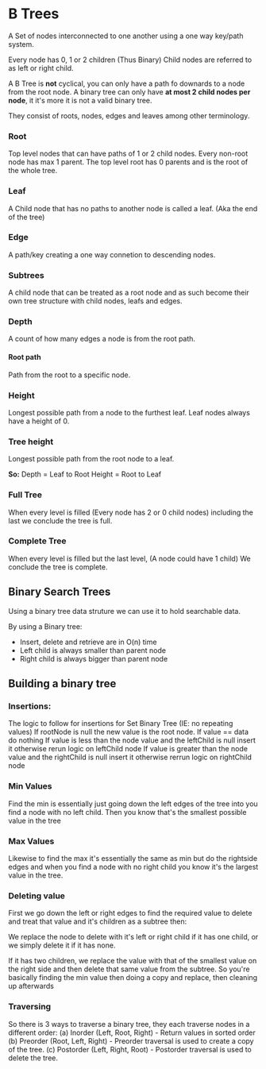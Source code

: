 # B Trees

A Set of nodes interconnected to one another using a one way key/path system.

Every node has 0, 1 or 2 children (Thus Binary)
Child nodes are referred to as left or right child.

A B Tree is **not** cyclical, you can only have a path fo downards to a node from the root node.
A binary tree can only have **at most 2 child nodes per node**, it it's more it is not a valid binary tree.

They consist of roots, nodes, edges and leaves among other terminology.

### Root

Top level nodes that can have paths of 1 or 2 child nodes. Every non-root node has max 1 parent. The top level root has 0 parents and is the root of the whole tree.

### Leaf

A Child node that has no paths to another node is called a leaf. (Aka the end of the tree)

### Edge

A path/key creating a one way connetion to descending nodes.

### Subtrees

A child node that can be treated as a root node and as such become their own tree structure with child nodes, leafs and edges.

### Depth

A count of how many edges a node is from the root path.

#### Root path

Path from the root to a specific node.

### Height

Longest possible path from a node to the furthest leaf. Leaf nodes always have a height of 0.

### Tree height

Longest possible path from the root node to a leaf.

**So:**
Depth = Leaf to Root
Height = Root to Leaf

### Full Tree

When every level is filled (Every node has 2 or 0 child nodes) including the last we conclude the tree is full.

### Complete Tree

When every level is filled but the last level, (A node could have 1 child) We conclude the tree is complete.

## Binary Search Trees

Using a binary tree data struture we can use it to hold searchable data.

By using a Binary tree:

- Insert, delete and retrieve are in O(n) time
- Left child is always smaller than parent node
- Right child is always bigger than parent node

## Building a binary tree

### Insertions:

The logic to follow for insertions for Set Binary Tree (IE: no repeating values)
If rootNode is null the new value is the root node.
If value == data do nothing
If value is less than the node value and the leftChild is null insert it otherwise rerun logic on leftChild node
If value is greater than the node value and the rightChild is null insert it otherwise rerrun logic on rightChild node

### Min Values

Find the min is essentially just going down the left edges of the tree into you find a node with no left child.
Then you know that's the smallest possible value in the tree

### Max Values

Likewise to find the max it's essentially the same as min but do the rightside edges and when you find a node with no right child you know it's the largest value in the tree.

### Deleting value

First we go down the left or right edges to find the required value to delete and treat that value and it's children as a subtree then:

We replace the node to delete with it's left or right child if it has one child, or we simply delete it if it has none.

If it has two children, we replace the value with that of the smallest value on the right side and then delete that same value from the subtree. So you're basically finding the min value then doing a copy and replace, then cleaning up afterwards

### Traversing

So there is 3 ways to traverse a binary tree, they each traverse nodes in a different order:
(a) Inorder (Left, Root, Right) - Return values in sorted order
(b) Preorder (Root, Left, Right) - Preorder traversal is used to create a copy of the tree.
(c) Postorder (Left, Right, Root) - Postorder traversal is used to delete the tree.
